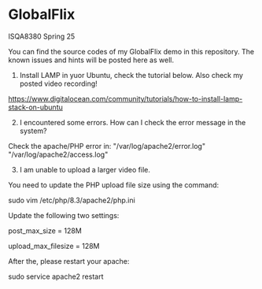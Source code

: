 # GlobalFlix
ISQA8380 Spring 25

You can find the source codes of my GlobalFlix demo in this repository. The known issues and hints will be posted here as well.

1. Install LAMP in yuor Ubuntu, check the tutorial below. Also check my posted video recording!

  https://www.digitalocean.com/community/tutorials/how-to-install-lamp-stack-on-ubuntu

2. I encountered some errors. How can I check the error message in the system?

Check the apache/PHP error in: "/var/log/apache2/error.log" "/var/log/apache2/access.log"

3. I am unable to upload a larger video file.

You need to update the PHP upload file size using the command: 

  sudo vim /etc/php/8.3/apache2/php.ini

Update the following two settings: 

  post_max_size = 128M
  
  upload_max_filesize = 128M

After the, please restart your apache:

  sudo service apache2 restart
